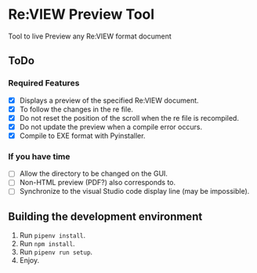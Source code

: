 # Re:VIEW Preview Tool

Tool to live Preview any Re:VIEW format document

## ToDo

### Required Features

* [x] Displays a preview of the specified Re:VIEW document.
* [x] To follow the changes in the re file.
* [x] Do not reset the position of the scroll when the re file is recompiled.
* [x] Do not update the preview when a compile error occurs.
* [x] Compile to EXE format with Pyinstaller.

### If you have time

* [ ] Allow the directory to be changed on the GUI.
* [ ] Non-HTML preview (PDF?) also corresponds to.
* [ ] Synchronize to the visual Studio code display line (may be impossible).

## Building the development environment

1. Run `pipenv install`.
2. Run `npm install`.
3. Run `pipenv run setup`.
4. Enjoy.
